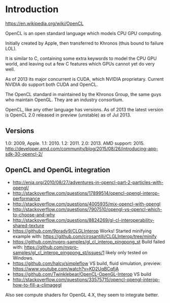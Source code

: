 # Introduction

<https://en.wikipedia.org/wiki/OpenCL>

OpenCL is an open standard language which models CPU GPU computing.

Initially created by Apple, then transferred to Khronos (thus bound to failure LOL).

It is similar to C, containing some extra keywords to model the CPU GPU world, and leaving out a few C features which GPUs cannot yet do very well.

As of 2013 its major concurrent is CUDA, which NVIDIA proprietary. Current NVIDIA do support both CUDA and OpenCL.

The OpenCL standard in maintained by the Khronos Group, the same guys who maintain OpenGL. They are an industry consortium.

OpenCL, like any other language has versions. As of 2013 the latest version is OpenCL 2.0 released in preview (unstable) as of Jul 2013.

## Versions

1.0: 2009, Apple.
1.1: 2010.
1.2: 2011.
2.0: 2013. AMD support: 2015. <http://developer.amd.com/community/blog/2015/08/26/introducing-app-sdk-30-opencl-2/>

## OpenCL and OpenGL integration

- <http://enja.org/2010/08/27/adventures-in-opencl-part-2-particles-with-opengl/>
- <http://stackoverflow.com/questions/17899514/opencl-opengl-interop-performance>
- <http://stackoverflow.com/questions/4005935/mix-opencl-with-opengl>
- <http://stackoverflow.com/questions/7907510/opengl-vs-opencl-which-to-choose-and-why>
- <http://stackoverflow.com/questions/8824269/gl-cl-interoperability-shared-texture>
- <https://github.com/9prady9/CLGLInterop> Works! Started minifying example with: <https://github.com/cirosantilli/CLGLInterop/tree/minify>
- <https://github.com/nvpro-samples/gl_cl_interop_pingpong_st> Build failed with: <https://github.com/nvpro-samples/gl_cl_interop_pingpong_st/issues/1> likely only tested on Windows.
- <https://github.com/halcy/simpleflow> VS build, fluid simulation, preview: <https://www.youtube.com/watch?v=KD2UqBCqfjA>
- <https://github.com/Twinklebear/OpenCL-OpenGL-Interop> VS build
- <http://stackoverflow.com/questions/33575715/opencl-opengl-interop-how-to-fill-a-climagegl>

Also see compute shaders for OpenGL 4.X, they seem to integrate better.
